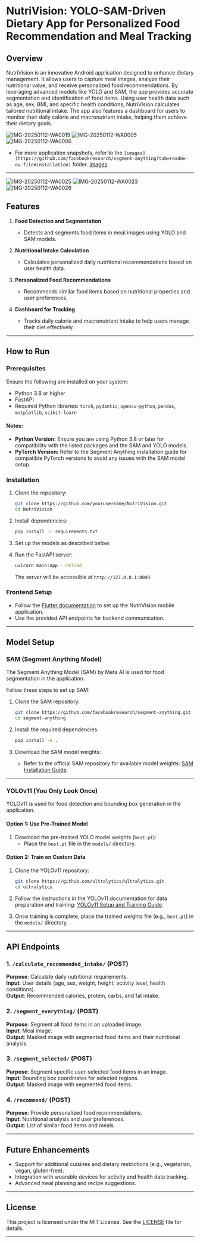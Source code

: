 # NutriVision: YOLO-SAM-Driven Dietary App for Personalized Food Recommendation and Meal Tracking

## Overview

NutriVision is an innovative Android application designed to enhance dietary management. It allows users to capture meal images, analyze their nutritional value, and receive personalized food recommendations. By leveraging advanced models like YOLO and SAM, the app provides accurate segmentation and identification of food items. Using user health data such as age, sex, BMI, and specific health conditions, NutriVision calculates tailored nutritional intake. The app also features a dashboard for users to monitor their daily calorie and macronutrient intake, helping them achieve their dietary goals.

![IMG-20250112-WA0019](https://github.com/user-attachments/assets/fe7df05c-c839-4ece-9d00-e62c3ca836d7)   ![IMG-20250112-WA0005](https://github.com/user-attachments/assets/92afb8ac-5e12-4678-8779-e46572bd6f23)  ![IMG-20250112-WA0006](https://github.com/user-attachments/assets/cca8e38b-7640-4cf2-8505-cd880ee3d660)

- For more application snapshots, refer to the `[images](https://github.com/facebookresearch/segment-anything?tab=readme-ov-file#installation)` folder.
 [images](https://github.com/facebookresearch/segment-anything?tab=readme-ov-file#installation)

---
![IMG-20250112-WA0025](https://github.com/user-attachments/assets/9ffb2701-6c04-47e4-a756-bffa7b81c5d9)   ![IMG-20250112-WA0023](https://github.com/user-attachments/assets/881c4432-94a0-4e4a-a810-c62cebbc3495)   ![IMG-20250112-WA0026](https://github.com/user-attachments/assets/241a77b0-80f1-4031-a653-7d6608236463)

## Features

1. **Food Detection and Segmentation**  
   - Detects and segments food items in meal images using YOLO and SAM models.

2. **Nutritional Intake Calculation**  
   - Calculates personalized daily nutritional recommendations based on user health data.

3. **Personalized Food Recommendations**  
   - Recommends similar food items based on nutritional properties and user preferences.

4. **Dashboard for Tracking**  
   - Tracks daily calorie and macronutrient intake to help users manage their diet effectively.

---

## How to Run

### Prerequisites

Ensure the following are installed on your system:
- Python 3.8 or higher
- FastAPI
- Required Python libraries: `torch`, `pydantic`, `opencv-python`, `pandas`, `matplotlib`, `scikit-learn`
#### Notes:
 - **Python Version:** Ensure you are using Python 3.8 or later for compatibility with the listed packages and the SAM and YOLO models.
 - **PyTorch Version:** Refer to the Segment Anything installation guide for compatible PyTorch versions to avoid any issues with the SAM model setup.

### Installation

1. Clone the repository:
   ```bash
   git clone https://github.com/yourusername/NutriVision.git
   cd NutriVision
   ```

2. Install dependencies:
   ```bash
   pip install -r requirements.txt
   ```

3. Set up the models as described below.

4. Run the FastAPI server:
   ```bash
   uvicorn main:app --reload
   ```

   The server will be accessible at `http://127.0.0.1:8000`.

### Frontend Setup

- Follow the [Flutter documentation](https://flutter.dev/docs) to set up the NutriVision mobile application.
- Use the provided API endpoints for backend communication.

---

## Model Setup

### SAM (Segment Anything Model)

The Segment Anything Model (SAM) by Meta AI is used for food segmentation in the application.  

Follow these steps to set up SAM:  
1. Clone the SAM repository:
   ```bash
   git clone https://github.com/facebookresearch/segment-anything.git
   cd segment-anything
   ```

2. Install the required dependencies:
   ```bash
   pip install -e .
   ```

3. Download the SAM model weights:
   - Refer to the official SAM repository for available model weights: [SAM Installation Guide](https://github.com/facebookresearch/segment-anything?tab=readme-ov-file#installation).

---

### YOLOv11 (You Only Look Once)

YOLOv11 is used for food detection and bounding box generation in the application.  

#### Option 1: Use Pre-Trained Model
1. Download the pre-trained YOLO model weights (`best.pt`):
   - Place the `best.pt` file in the `models/` directory.

#### Option 2: Train on Custom Data
1. Clone the YOLOv11 repository:
   ```bash
   git clone https://github.com/ultralytics/ultralytics.git
   cd ultralytics
   ```

2. Follow the instructions in the YOLOv11 documentation for data preparation and training: [YOLOv11 Setup and Training Guide](https://github.com/ultralytics/ultralytics).  

3. Once training is complete, place the trained weights file (e.g., `best.pt`) in the `models/` directory.

---

## API Endpoints

### 1. `/calculate_recommended_intake/` (POST)  
   **Purpose**: Calculate daily nutritional requirements.  
   **Input**: User details (age, sex, weight, height, activity level, health conditions).  
   **Output**: Recommended calories, protein, carbs, and fat intake.

### 2. `/segment_everything/` (POST)  
   **Purpose**: Segment all food items in an uploaded image.  
   **Input**: Meal image.  
   **Output**: Masked image with segmented food items and their nutritional analysis.

### 3. `/segment_selected/` (POST)  
   **Purpose**: Segment specific user-selected food items in an image.  
   **Input**: Bounding box coordinates for selected regions.  
   **Output**: Masked image with segmented food items.

### 4. `/recommend/` (POST)  
   **Purpose**: Provide personalized food recommendations.  
   **Input**: Nutritional analysis and user preferences.  
   **Output**: List of similar food items and meals.

---

## Future Enhancements

- Support for additional cuisines and dietary restrictions (e.g., vegetarian, vegan, gluten-free).
- Integration with wearable devices for activity and health data tracking.
- Advanced meal planning and recipe suggestions.

---

## License

This project is licensed under the MIT License. See the [LICENSE](LICENSE) file for details.

---
